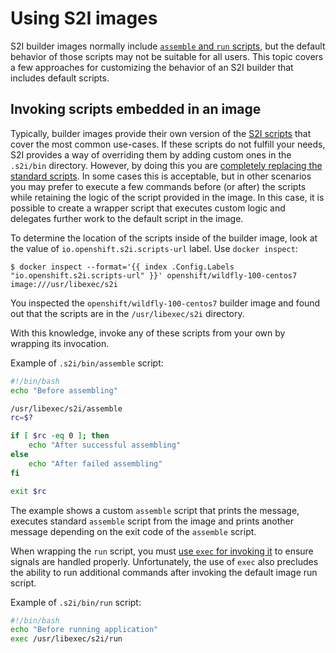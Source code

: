 # Using S2I images

S2I builder images normally include [`assemble` and `run` scripts](https://docs.openshift.org/latest/creating_images/s2i.html#s2i-scripts), but the default behavior of those scripts may not be suitable for all users. This topic covers a few approaches for customizing the behavior of an S2I builder that includes default scripts.

## Invoking scripts embedded in an image

Typically, builder images provide their own version of the [S2I scripts](builder_image.md#s2i-scripts) that cover the most common use-cases. If these scripts do not fulfill your needs, S2I provides a way of overriding them by adding custom ones in the `.s2i/bin` directory. However, by doing this you are [completely replacing the standard scripts](https://docs.openshift.org/latest/creating_images/s2i.html#s2i-scripts). In some cases this is acceptable, but in other scenarios you may prefer to execute a few commands before (or after) the scripts while retaining the logic of the script provided in the image. In this case, it is possible to create a wrapper script that executes custom logic and delegates further work to the default script in the image.

To determine the location of the scripts inside of the builder image, look at the value of `io.openshift.s2i.scripts-url` label. Use `docker inspect`:

```console
$ docker inspect --format='{{ index .Config.Labels "io.openshift.s2i.scripts-url" }}' openshift/wildfly-100-centos7
image:///usr/libexec/s2i
```

You inspected the `openshift/wildfly-100-centos7` builder image and found out that the scripts are in the `/usr/libexec/s2i` directory.

With this knowledge, invoke any of these scripts from your own by wrapping its invocation.

Example of `.s2i/bin/assemble` script:
```bash
#!/bin/bash
echo "Before assembling"

/usr/libexec/s2i/assemble
rc=$?

if [ $rc -eq 0 ]; then
    echo "After successful assembling"
else
    echo "After failed assembling"
fi

exit $rc
```

The example shows a custom `assemble` script that prints the message, executes standard `assemble` script from the image and prints another message depending on the exit code of the `assemble` script.

When wrapping the `run` script, you must [use `exec` for invoking it](https://docs.openshift.org/latest/creating_images/guidelines.html#general-docker-guidelines) to ensure signals are handled properly. Unfortunately, the use of `exec` also precludes the ability to run additional commands after invoking the default image run script.

Example of `.s2i/bin/run` script:
```bash
#!/bin/bash
echo "Before running application"
exec /usr/libexec/s2i/run
```
